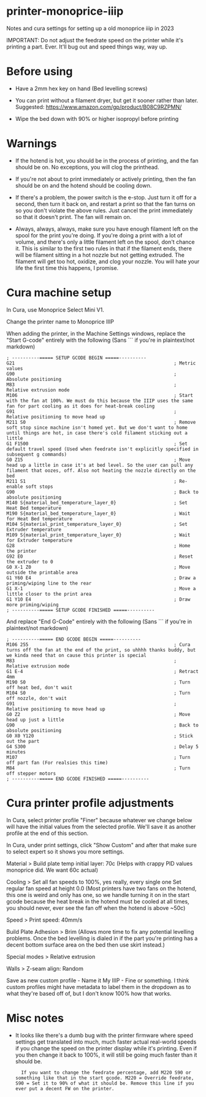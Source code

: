 # printer-monoprice-iiip

Notes and cura settings for setting up a old monoprice iiip in 2023

IMPORTANT: Do not adjust the feedrate speed on the printer while it's printing a part. Ever. It'll bug out and speed things way, way up.


# Before using

* Have a 2mm hex key on hand (Bed levelling screws)

* You can print without a filament dryer, but get it sooner rather than later. 
        Suggested: https://www.amazon.com/gp/product/B08C9RZPMN/

* Wipe the bed down with 90% or higher isopropyl before printing


# Warnings

* If the hotend is hot, you should be in the process of printing, and the fan should be on. No exceptions, you will clog the printhead. 

* If you're not about to print immediately or actively printing, then the fan should be on and the hotend should be cooling down. 

* If there's a problem, the power switch is the e-stop. Just turn it off for a second, then turn it back on, and restart a print so that the fan turns on so you don't violate the above rules. Just cancel the print immediately so that it doesn't print. The fan will remain on.

* Always, always, always, make sure you have enough filament left on the spool for the print you're doing. If you're doing a print with a lot of volume, and there's only a little filament left on the spool, don't chance it. This is similar to the first two rules in that if the filament ends, there will be filament sitting in a hot nozzle but not getting extruded. The filament will get too hot, oxidize, and clog your nozzle. You will hate your life the first time this happens, I promise. 


# Cura machine setup

In Cura, use Monoprice Select Mini V1.

Change the printer name to Monoprice IIIP

When adding the printer, in the Machine Settings windows, replace the "Start G-code" entirely with the following (Sans ``` if you're in plaintext/not markdown)

```
; ----------===== SETUP GCODE BEGIN =====----------
G21                                                          ; Metric values
G90                                                          ; Absolute positioning
M83                                                          ; Relative extrusion mode
M106                                                         ; Start with the fan at 100%. We must do this because the IIIP uses the same fan for part cooling as it does for heat-break cooling
G91                                                          ; Relative positioning to move head up
M211 S0                                                      ; Remove soft stop since machine isn't homed yet. But we don't want to home until things are hot, in case there's cold filament sticking out a little
G1 F1500                                                     ; Set default travel speed (Used when feedrate isn't explicitly specified in subsequent g commands)
G0 Z15                                                       ; Move head up a little in case it's at bed level. So the user can pull any filament that oozes, off. Also not heating the nozzle directly on the bed
M211 S1                                                      ; Re-enable soft stops
G90                                                          ; Back to absolute positioning
M140 S{material_bed_temperature_layer_0}                     ; Set Heat Bed temperature
M190 S{material_bed_temperature_layer_0}                     ; Wait for Heat Bed temperature
M104 S{material_print_temperature_layer_0}                   ; Set Extruder temperature
M109 S{material_print_temperature_layer_0}                   ; Wait for Extruder temperature
G28                                                          ; Home the printer
G92 E0                                                       ; Reset the extruder to 0
G0 X-1 Z0                                                    ; Move outside the printable area
G1 Y60 E4                                                    ; Draw a priming/wiping line to the rear
G1 X-1                                                       ; Move a little closer to the print area
G1 Y10 E4                                                    ; Draw more priming/wiping
; ----------===== SETUP GCODE FINISHED =====----------
```

And replace "End G-Code" entirely with the following (Sans ``` if you're in plaintext/not markdown)

```
; ----------===== END GCODE BEGIN =====----------
M106 255                                                     ; Cura turns off the fan at the end of the print, so uhhhh thanks buddy, but we kinda need that on cause this printer is special
M83                                                          ; Relative extrusion mode
G1 E-4                                                       ; Retract 4mm
M190 S0                                                      ; Turn off heat bed, don't wait
M104 S0                                                      ; Turn off nozzle, don't wait
G91                                                          ; Relative positioning to move head up
G0 Z2                                                        ; Move head up just a little
G90                                                          ; Back to absolute positioning
G0 X0 Y120                                                   ; Stick out the part
G4 S300                                                      ; Delay 5 minutes
M107                                                         ; Turn off part fan (For realsies this time)
M84                                                          ; Turn off stepper motors
; ----------===== END GCODE FINISHED =====----------
```

# Cura printer profile adjustments

In Cura, select printer profile "Finer" because whatever we change below will have the initial values from the selected profile. We'll save it as another profile at the end of this section.

In Cura, under print settings, click "Show Custom" and after that make sure to select expert so it shows you more settings.

Material >
        Build plate temp initial layer: 70c (Helps with crappy PID values monoprice did. We want 60c actual)

Cooling > 
    Set all fan speeds to 100%, yes really, every single one
    Set regular fan speed at height 0.0
        (Most printers have two fans on the hotend, this one is weird and only has one, so we handle turning it on in the start gcode because the heat break in the hotend must be cooled at all times, you should never, ever see the fan off when the hotend is above ~50c)

Speed >
     Print speed:   40mm/s

Build Plate Adhesion >
        Brim (Allows more time to fix any potential levelling problems. Once the bed levelling is dialed in if the part you're printing has a decent bottom surface area on the bed then use skirt instead.)

Special modes >
        Relative extrusion

Walls > 
        Z-seam align: Random

Save as new custom profile - Name it My IIIP - Fine or something. I think custom profiles might have metadata to label them in the dropdown as to what they're based off of, but I don't know 100% how that works.


# Misc notes

* It looks like there's a dumb bug with the printer firmware where speed settings get translated into much, much faster actual real-world speeds if you change the speed on the printer display while it's printing. Even if you then change it back to 100%, it will still be going much faster than it should be.

        If you want to change the feedrate percentage, add M220 S90 or something like that in the start gcode. M220 = Override feedrate, S90 = Set it to 90% of what it should be. Remove this line if you ever put a decent FW on the printer.